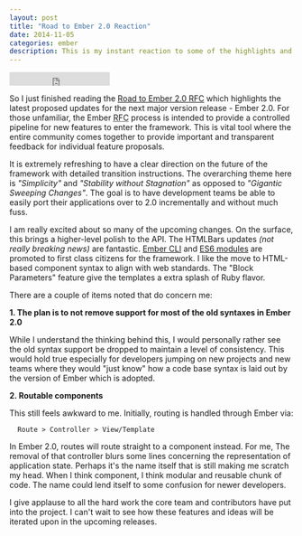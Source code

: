 ```yaml
---
layout: post
title: "Road to Ember 2.0 Reaction"
date: 2014-11-05
categories: ember
description: This is my instant reaction to some of the highlights and changes proposed for Ember 2.0
---
```


<iframe
  width="178" height="24" style="border:0px"
  src="https://mixonic.github.io/ember-community-versions/2014/11/05/road-to-ember-2.0-reaction.html">
</iframe>

So I just finished reading the [Road to Ember 2.0 RFC](https://github.com/emberjs/rfcs/pull/15) which highlights the latest proposed updates for the next major version release - Ember 2.0. For those unfamiliar, the Ember <abbr title="Request For Comments">RFC</abbr> process is intended to provide a controlled pipeline for new features to enter the framework. This is vital tool where the entire community comes together to provide important and transparent feedback for individual feature proposals.

It is extremely refreshing to have a clear direction on the future of the framework with detailed transition instructions. The overarching theme here is *"Simplicity"* and *"Stability without Stagnation"* as opposed to *"Gigantic Sweeping Changes"*. The goal is to have development teams be able to easily port their applications over to 2.0 incrementally and without much fuss.

I am really excited about so many of the upcoming changes. On the surface, this brings a higher-level polish to the API. The HTMLBars updates *(not really breaking news)* are fantastic. [Ember CLI](http://www.ember-cli.com/) and [ES6 modules](http://jsmodules.io/) are promoted to first class citizens for the framework. I like the move to HTML-based component syntax to align with web standards. The "Block Parameters" feature give the templates a extra splash of Ruby flavor.

There are a couple of items noted that do concern me:

  **1. The plan is to not remove support for most of the old syntaxes in Ember 2.0**

While I understand the thinking behind this, I would personally rather see the old syntax support be dropped to maintain a level of consistency. This would hold true especially for developers jumping on new projects and new teams where they would "just know" how a code base syntax is laid out by the version of Ember which is adopted.

  **2. Routable components**

This still feels awkward to me. Initially, routing is handled through Ember via:

```text
  Route > Controller > View/Template
```

In Ember 2.0, routes will route straight to a component instead. For me, The removal of that controller blurs some lines concerning the representation of application state. Perhaps it's the name itself that is still making me scratch my head. When I think component, I think modular and reusable chunk of code. The name could lend itself to some confusion for newer developers.

I give applause to all the hard work the core team and contributors have put into the project. I can't wait to see how these features and ideas will be iterated upon in the upcoming releases.
